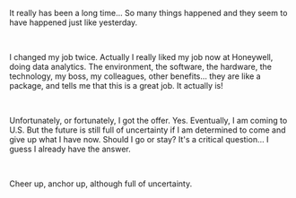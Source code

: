 <p>It really has been a long time... So many things happened and they seem to have happened just like yesterday.</p><p><br></p><p>I changed my job twice. Actually I really liked my job now at Honeywell, doing data analytics. The environment, the software, the hardware, the technology, my boss, my colleagues, other benefits... they are like a package, and tells me that this is a great job. It actually is!</p><p><br></p><p>Unfortunately, or fortunately, I got the offer. Yes. Eventually, I am coming to U.S. But the future is still full of uncertainty if I am determined to come and give up what I have now. Should I go or stay? It's a critical question... I guess I already have the answer.</p><p><br></p><p>Cheer up, anchor up, although full of uncertainty.</p>